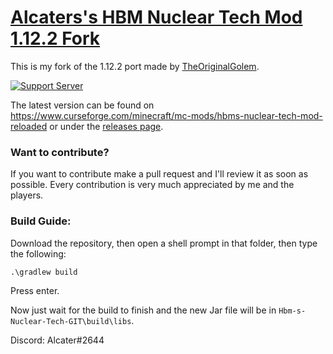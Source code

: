 # <u>**Alcaters's HBM Nuclear Tech Mod 1.12.2 Fork**</u>

This is my fork of the 1.12.2 port made by [TheOriginalGolem](https://github.com/TheOriginalGolem/Hbm-s-Nuclear-Tech-GIT). 

[![Support Server](https://img.shields.io/discord/591914197219016707.svg?color=7289da&label=HBM&logo=discord&style=flat-square)](https://discord.gg/ZFJDFBN)

The latest version can be found on https://www.curseforge.com/minecraft/mc-mods/hbms-nuclear-tech-mod-reloaded or under the [releases page](https://github.com/TheOriginalGolem/Hbm-s-Nuclear-Tech-GIT/releases).

### **Want to contribute?**

If you want to contribute make a pull request and I'll review it as soon as possible.
Every contribution is very much appreciated by me and the players.

### **Build Guide:**

Download the repository, then open a shell prompt in that folder, then type the following:

`.\gradlew build`

Press enter.

Now just wait for the build to finish and the new Jar file will be in `Hbm-s-Nuclear-Tech-GIT\build\libs`.


Discord: Alcater#2644
